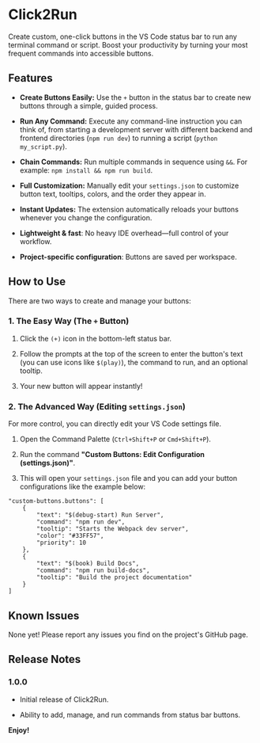 # Click2Run

Create custom, one-click buttons in the VS Code status bar to run any terminal command or script. Boost your productivity by turning your most frequent commands into accessible buttons.

## Features

* **Create Buttons Easily:** Use the `+` button in the status bar to create new buttons through a simple, guided process.

* **Run Any Command:** Execute any command-line instruction you can think of, from starting a development server with different backend and frontend directories (`npm run dev`) to running a script (`python my_script.py`).

* **Chain Commands:** Run multiple commands in sequence using `&&`. For example: `npm install && npm run build`.

* **Full Customization:** Manually edit your `settings.json` to customize button text, tooltips, colors, and the order they appear in.

* **Instant Updates:** The extension automatically reloads your buttons whenever you change the configuration.

* **Lightweight & fast**: No heavy IDE overhead—full control of your workflow.
  
* **Project-specific configuration**: Buttons are saved per workspace.

## How to Use

There are two ways to create and manage your buttons:

### 1. The Easy Way (The `+` Button)

1. Click the `(+)` icon in the bottom-left status bar.

2. Follow the prompts at the top of the screen to enter the button's text (you can use icons like `$(play)`), the command to run, and an optional tooltip.

3. Your new button will appear instantly!

### 2. The Advanced Way (Editing `settings.json`)

For more control, you can directly edit your VS Code settings file.

1. Open the Command Palette (`Ctrl+Shift+P` or `Cmd+Shift+P`).

2. Run the command **"Custom Buttons: Edit Configuration (settings.json)"**.

3. This will open your `settings.json` file and you can add your button configurations like the example below:

```
"custom-buttons.buttons": [
    {
        "text": "$(debug-start) Run Server",
        "command": "npm run dev",
        "tooltip": "Starts the Webpack dev server",
        "color": "#33FF57",
        "priority": 10
    },
    {
        "text": "$(book) Build Docs",
        "command": "npm run build-docs",
        "tooltip": "Build the project documentation"
    }
]

```

## Known Issues

None yet! Please report any issues you find on the project's GitHub page.

## Release Notes

### 1.0.0

* Initial release of Click2Run.

* Ability to add, manage, and run commands from status bar buttons.

**Enjoy!**